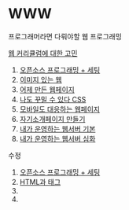 # WWW
프로그래머라면 다뤄야할 웹 프로그래밍

[웹 커리큘럼에 대한 고민](curriculum.md)

1. [오픈소스 프로그래밍 + 세팅](documents/1.opensource+settings.md)
2. [이미지 있는 웹](documents/2.webWithImg.md)
3. [어제 만든 웹페이지](documents/3.yesterdayWeb.md)
4. [나도 꾸밀 수 있다 CSS](documents/4.css.md)
5. [모바일도 대응하는 웹페이지](documents/5.responsiveWeb.md)
6. [자기소개페이지 만들기](documents/6.introductionWeb.md)
7. [내가 운영하는 웹서버 기본](documents/7.myWebServer1.md)
8. [내가 운영하는 웹서버 심화](documents/8.myWebServer2.md)
  
수정
1. [오픈소스 프로그래밍 + 세팅](documents/1.opensource+settings.md)
2. [HTML과 태그](documents/2.web_tag.md)
3. 
4. 
